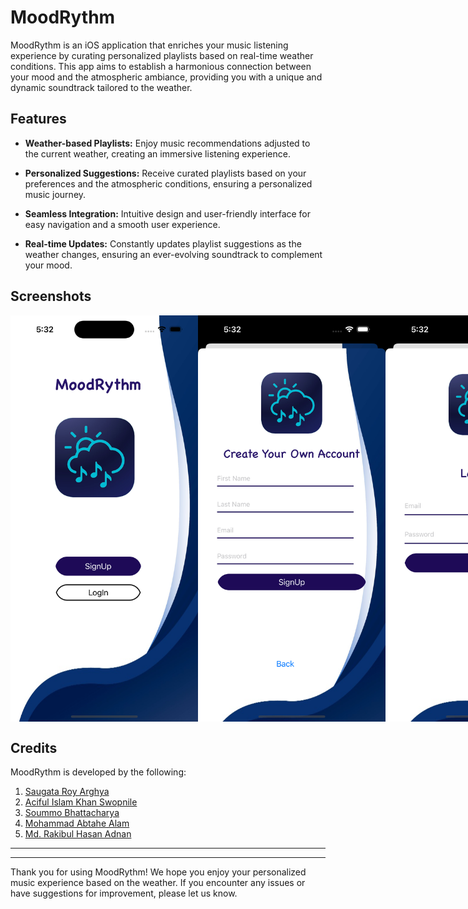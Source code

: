 # MoodRythm

MoodRythm is an iOS application that enriches your music listening experience by curating personalized playlists based on real-time weather conditions. This app aims to establish a harmonious connection between your mood and the atmospheric ambiance, providing you with a unique and dynamic soundtrack tailored to the weather.

## Features

- **Weather-based Playlists:** Enjoy music recommendations adjusted to the current weather, creating an immersive listening experience.
  
- **Personalized Suggestions:** Receive curated playlists based on your preferences and the atmospheric conditions, ensuring a personalized music journey.

- **Seamless Integration:** Intuitive design and user-friendly interface for easy navigation and a smooth user experience.

- **Real-time Updates:** Constantly updates playlist suggestions as the weather changes, ensuring an ever-evolving soundtrack to complement your mood.

## Screenshots

<div style="display:flex;">
  <img src="screenshots/main_page.png" alt="Main Page" width="300"/>
  <img src="screenshots/sign_in.png" alt="Register Screen" width="300"/>
  <img src="screenshots/login.png" alt="Sign In Page" width="300"/>
  <img src="screenshots/Simulator Screenshot - iPhone 15 Pro - 2023-11-27 at 17.32.38" alt="Register Screen" width="300"/>
  <img src="screenshots/weather_view.png" alt="Recycle View " width="300"/>
  <img src="screenshots/music_rec_back.png" alt="Dashboard" width="300"/>
  <img src="screenshots/music_player.png" alt="User Profile" width="300"/>
  <img src="screenshots/music_player2.png" alt="Update user profile" width="300"/>
</div>


## Credits

MoodRythm is developed by the following:

1. [Saugata Roy Arghya](https://github.com/saugataroyarghya)
2. [Aciful Islam Khan Swopnile](https://github.com/Elin-powS)
3. [Soummo Bhattacharya](https://github.com/SoummoSsj)
4. [Mohammad Abtahe Alam](https://github.com/Abtahe103)
5. [Md. Rakibul Hasan Adnan](https://github.com/RakibHasan106)

---

---

Thank you for using MoodRythm! We hope you enjoy your personalized music experience based on the weather. If you encounter any issues or have suggestions for improvement, please let us know.


